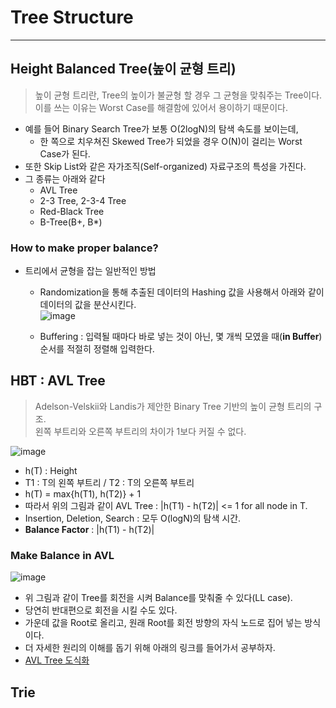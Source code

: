 # Tree Structure
---
## Height Balanced Tree(높이 균형 트리)
> 높이 균형 트리란, Tree의 높이가 불균형 할 경우 그 균형을 맞춰주는 Tree이다.  
> 이를 쓰는 이유는 Worst Case를 해결함에 있어서 용이하기 때문이다.  
- 예를 들어 Binary Search Tree가 보통 O(2logN)의 탐색 속도를 보이는데,
  - 한 쪽으로 치우쳐진 Skewed Tree가 되었을 경우 O(N)이 걸리는 Worst Case가 된다.
- 또한 Skip List와 같은 자가조직(Self-organized) 자료구조의 특성을 가진다.
- 그 종류는 아래와 같다
  - AVL Tree
  - 2-3 Tree, 2-3-4 Tree
  - Red-Black Tree
  - B-Tree(B+, B*)

### How to make proper balance?
- 트리에서 균형을 잡는 일반적인 방법
  - Randomization을 통해 추출된 데이터의 Hashing 값을 사용해서 아래와 같이 데이터의 값을 분산시킨다.  
  ![image](https://user-images.githubusercontent.com/71700079/144435743-5e3171c3-f8b3-440f-a161-892aebd43386.png)  
  
  - Buffering : 입력될 때마다 바로 넣는 것이 아닌, 몇 개씩 모였을 때(__in Buffer__) 순서를 적절히 정렬해 입력한다.

## HBT : AVL Tree
> Adelson-Velskii와 Landis가 제안한 Binary Tree 기반의 높이 균형 트리의 구조.  
> 왼쪽 부트리와 오른쪽 부트리의 차이가 1보다 커질 수 없다.  

![image](https://user-images.githubusercontent.com/71700079/144436693-bb1203c3-dc74-4085-8896-f38014f6c7cd.png)  

- h(T) : Height
- T1 : T의 왼쪽 부트리 / T2 : T의 오른쪽 부트리
- h(T) = max{h(T1), h(T2)} + 1
- 따라서 위의 그림과 같이 AVL Tree : |h(T1) - h(T2)| <= 1 for all node in T.
- Insertion, Deletion, Search : 모두 O(logN)의 탐색 시간.
- __Balance Factor__ : |h(T1) - h(T2)|

### Make Balance in AVL  

![image](https://user-images.githubusercontent.com/71700079/144438651-791e3921-7f3d-49df-81ff-4443753930f2.png)  
- 위 그림과 같이 Tree를 회전을 시켜 Balance를 맞춰줄 수 있다(LL case).
- 당연히 반대편으로 회전을 시킬 수도 있다.
- 가운데 값을 Root로 올리고, 원래 Root를 회전 방향의 자식 노드로 집어 넣는 방식이다.
- 더 자세한 원리의 이해를 돕기 위해 아래의 링크를 들어가서 공부하자.
- [AVL Tree 도식화](https://github.com/Jinseop-Sim/PNU-Algorithm-Study/blob/main/TIP/AVL%20Tree%20%EB%8F%84%EC%8B%9D%ED%99%94.md)

## Trie

